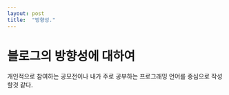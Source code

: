 ```yaml
---
layout: post
title:  "방향성."
---
```


# 블로그의 방향성에 대하여

개인적으로 참여하는 공모전이나 내가 주로 공부하는 프로그래밍 언어를 중심으로 작성할것 같다.
